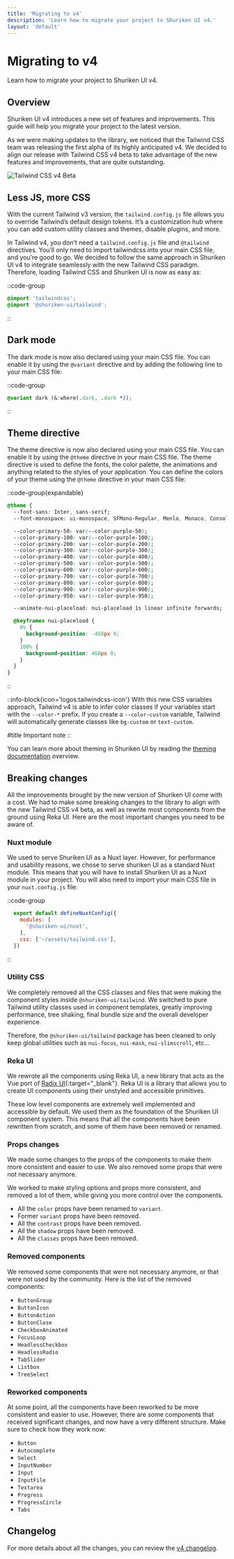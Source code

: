 ```yaml
---
title: 'Migrating to v4'
description: 'Learn how to migrate your project to Shuriken UI v4.'
layout: 'default'
---
```


# Migrating to v4
Learn how to migrate your project to Shuriken UI v4.

## Overview
Shuriken UI v4 introduces a new set of features and improvements. This guide will help you migrate your project to the latest version.

As we were making updates to the library, we noticed that the Tailwind CSS team was releasing the first alpha of its highly anticipated v4. We decided to align our release with Tailwind CSS v4 beta to take advantage of the new features and improvements, that are quite outstanding.

![Tailwind CSS v4 Beta](/img/content/docs/tailwind-v4-beta.png)

## Less JS, more CSS

With the current Tailwind v3 version, the `tailwind.config.js` file allows you to override Tailwind’s default design tokens. It’s a customization hub where you can add custom utility classes and themes, disable plugins, and more.

In Tailwind v4, you don’t need a `tailwind.config.js` file and `@tailwind` directives. You’ll only need to import tailwindcss into your main CSS file, and you’re good to go. We decided to follow the same approach in Shuriken UI v4 to integrate seamlessly with the new Tailwind CSS paradigm. Therefore, loading Tailwind CSS and Shuriken UI is now as easy as:

::code-group
  ```css [main.css]
  @import 'tailwindcss';
  @import '@shuriken-ui/tailwind';
  ```
::

## Dark mode
The dark mode is now also declared using your main CSS file. You can enable it by using the `@variant` directive and by adding the following line to your main CSS file:

::code-group
  ```css [main.css]
  @variant dark (&:where(.dark, .dark *));
  ```
::

## Theme directive
The theme directive is now also declared using your main CSS file. You can enable it by using the `@theme` directive in your main CSS file. The theme directive is used to define the fonts, the color palette, the animations and anything related to the styles of your application. You can define the colors of your theme using the `@theme` directive in your main CSS file:

::code-group{expandable}
  ```css [main.css]
  @theme {
    --font-sans: Inter, sans-serif;
    --font-monospace: ui-monospace, SFMono-Regular, Menlo, Monaco, Consolas, "Liberation Mono", "Courier New", monospace;

    --color-primary-50: var(--color-purple-50);
    --color-primary-100: var(--color-purple-100);
    --color-primary-200: var(--color-purple-200);
    --color-primary-300: var(--color-purple-300);
    --color-primary-400: var(--color-purple-400);
    --color-primary-500: var(--color-purple-500);
    --color-primary-600: var(--color-purple-600);
    --color-primary-700: var(--color-purple-700);
    --color-primary-800: var(--color-purple-800);
    --color-primary-900: var(--color-purple-900);
    --color-primary-950: var(--color-purple-950);

    --animate-nui-placeload: nui-placeload 1s linear infinite forwards;

    @keyframes nui-placeload {
      0% {
        background-position: -468px 0;
      }
      100% {
        background-position: 468px 0;
      }
    }
  }
  ```
::

::info-block{icon='logos:tailwindcss-icon'}
With this new CSS variables approach, Tailwind v4 is able to infer color classes if your variables start with the `--color-*` prefix. If you create a `--color-custom` variable, Tailwind will automatically generate classes like `bg-custom` or `text-custom`.

#title
Important note
::

You can learn more about theming in Shuriken UI by reading the [theming documentation](/docs/theming) overview.

## Breaking changes
All the improvements brought by the new version of Shuriken UI come with a cost. We had to make some breaking changes to the library to align with the new Tailwind CSS v4 beta, as well as rewrite most components from the ground using Reka UI. Here are the most important changes you need to be aware of.

### Nuxt module
We used to serve Shuriken UI as a Nuxt layer. However, for performance and usability reasons, we chose to serve shuriken UI as a standard Nuxt module. This means that you will have to install Shuriken UI as a Nuxt module in your project. You will also need to import your main CSS file in your `nuxt.config.js` file:

::code-group
  ```js [nuxt.config.ts]
    export default defineNuxtConfig({
      modules: [
        '@shuriken-ui/nuxt',
      ],
      css: ['~/assets/tailwind.css'],
    })
  ```
::

### Utility CSS
We completely removed all the CSS classes and files that were making the component styles inside `@shuriken-ui/tailwind`. We switched to pure Tailwind utility classes used in component templates, greatly improving performance, tree shaking, final bundle size and the overall developer experience. 

Therefore, the `@shuriken-ui/tailwind` package has been cleaned to only keep global utilities such as `nui-focus`, `nui-mask`, `nui-slimscroll`, etc...

### Reka UI
We rewrote all the components using Reka UI, a new library that acts as the Vue port of [Radix UI](https://www.radix-ui.com/){:target="_blank"}. Reka UI is a library that allows you to create UI components using their unstyled and accessible primitives. 

These low level components are extremely well implemented and accessible by default. We used them as the foundation of the Shuriken UI component system. This means that all the components have been rewritten from scratch, and some of them have been removed or renamed.

### Props changes
We made some changes to the props of the components to make them more consistent and easier to use. We also removed some props that were not necessary anymore.

We worked to make styling options and props more consistent, and removed a lot of them, while giving you more control over the components. 

- All the `color` props have been renamed to `variant`.
- Former `variant` props have been removed.
- All the `contrast` props have been removed.
- All the `shadow` props have been removed.
- All the `classes` props have been removed.

### Removed components
We removed some components that were not necessary anymore, or that were not used by the community. Here is the list of the removed components:

- `ButtonGroup`
- `ButtonIcon`
- `ButtonAction`
- `ButtonClose`
- `CheckboxAnimated`
- `FocusLoop`
- `HeadlessCheckbox`
- `HeadlessRadio`
- `TabSlider`
- `Listbox`
- `TreeSelect`

### Reworked components
At some point, all the components have been reworked to be more consistent and easier to use. However, there are some components that received significant changes, and now have a very different structure. Make sure to check how they work now:

- `Button`
- `Autocomplete`
- `Select`
- `InputNumber`
- `Input`
- `InputFile`
- `Textarea`
- `Progress`
- `ProgressCircle`
- `Tabs`

## Changelog

For more details about all the changes, you can review the [v4 changelog](#).